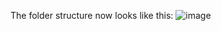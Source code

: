 The folder structure now looks like this:
 ![image](https://user-images.githubusercontent.com/59203975/150313010-c58decab-fd50-4fe1-ac83-7400c3e3e615.png)
